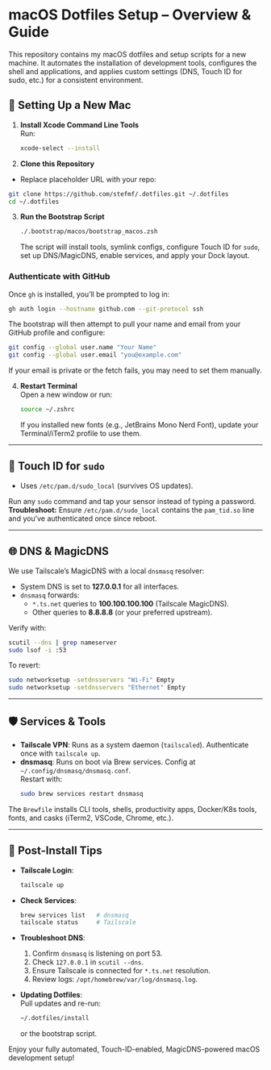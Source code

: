 # macOS Dotfiles Setup – Overview & Guide

This repository contains my macOS dotfiles and setup scripts for a new machine. It automates the installation of development tools, configures the shell and applications, and applies custom settings (DNS, Touch ID for sudo, etc.) for a consistent environment.

## 🚀 Setting Up a New Mac

1. **Install Xcode Command Line Tools**  
   Run:
   ```bash
   xcode-select --install
   ```

2. **Clone this Repository**  
- Replace placeholder URL with your repo:

```bash
git clone https://github.com/stefmf/.dotfiles.git ~/.dotfiles
cd ~/.dotfiles
```

3. **Run the Bootstrap Script**  
   ```bash
   ./.bootstrap/macos/bootstrap_macos.zsh
   ```
   The script will install tools, symlink configs, configure Touch ID for `sudo`, set up DNS/MagicDNS, enable services, and apply your Dock layout.

### Authenticate with GitHub

Once `gh` is installed, you’ll be prompted to log in:

```bash
gh auth login --hostname github.com --git-protocol ssh
```

The bootstrap will then attempt to pull your name and email from your GitHub profile and configure:

```bash
git config --global user.name "Your Name"
git config --global user.email "you@example.com"
```

If your email is private or the fetch fails, you may need to set them manually.

4. **Restart Terminal**  
   Open a new window or run:
   ```bash
   source ~/.zshrc
   ```
   If you installed new fonts (e.g., JetBrains Mono Nerd Font), update your Terminal/iTerm2 profile to use them.

---

## 🔐 Touch ID for `sudo`

- Uses `/etc/pam.d/sudo_local` (survives OS updates).

Run any `sudo` command and tap your sensor instead of typing a password.  
**Troubleshoot:** Ensure `/etc/pam.d/sudo_local` contains the `pam_tid.so` line and you’ve authenticated once since reboot.

---

## 🌐 DNS & MagicDNS

We use Tailscale’s MagicDNS with a local `dnsmasq` resolver:

- System DNS is set to **127.0.0.1** for all interfaces.
- `dnsmasq` forwards:
  - `*.ts.net` queries to **100.100.100.100** (Tailscale MagicDNS).
  - Other queries to **8.8.8.8** (or your preferred upstream).

Verify with:
```bash
scutil --dns | grep nameserver
sudo lsof -i :53
```

To revert:
```bash
sudo networksetup -setdnsservers "Wi-Fi" Empty
sudo networksetup -setdnsservers "Ethernet" Empty
```

---

## 🛡️ Services & Tools

- **Tailscale VPN**: Runs as a system daemon (`tailscaled`). Authenticate once with `tailscale up`.
- **dnsmasq**: Runs on boot via Brew services. Config at `~/.config/dnsmasq/dnsmasq.conf`.  
  Restart with:
  ```bash
  sudo brew services restart dnsmasq
  ```

The `Brewfile` installs CLI tools, shells, productivity apps, Docker/K8s tools, fonts, and casks (iTerm2, VSCode, Chrome, etc.).

---

## 🔧 Post-Install Tips

- **Tailscale Login**:  
  ```bash
  tailscale up
  ```
- **Check Services**:  
  ```bash
  brew services list   # dnsmasq
  tailscale status     # Tailscale
  ```
- **Troubleshoot DNS**:  
  1. Confirm `dnsmasq` is listening on port 53.  
  2. Check `127.0.0.1` in `scutil --dns`.  
  3. Ensure Tailscale is connected for `*.ts.net` resolution.  
  4. Review logs: `/opt/homebrew/var/log/dnsmasq.log`.

- **Updating Dotfiles**:  
  Pull updates and re-run:
  ```bash
  ~/.dotfiles/install
  ```
  or the bootstrap script.

Enjoy your fully automated, Touch-ID-enabled, MagicDNS-powered macOS development setup!
